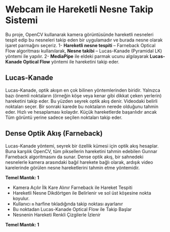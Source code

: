 # Webcam ile Hareketli Nesne Takip Sistemi
Bu proje, OpenCV kullanarak kamera görüntüsünde hareketli nesneleri tespit edip bu nesneleri takip eden bir uygulamadır ve burada nesne olarak işaret parmağını seçeriz.
1- **Hareketli nesne tespiti** – Farneback Optical Flow algoritması kullanılarak, **Nesne takibi** – Lucas-Kanade (Pyramidal LK) yöntemi ile yapılır.
2- **MediaPipe** ile eldeki parmak ucunu algılayarak **Lucas-Kanade Optical Flow** yöntemi ile hareketini takip eder.

## Lucas-Kanade
Lucas-Kanade, optik akışın en çok bilinen yöntemlerinden biridir. Yalnızca bazı önemli noktaların (örneğin köşe veya kenar gibi dikkat çeken yerlerin) hareketini takip eder. Bu yüzden seyrek optik akış denir.
Videodaki belirli noktaları seçer. Bir sonraki karede bu noktaların nerede olduğunu tahmin eder. Hızlı ve hesaplaması kolaydır. Küçük hareketlerde başarılıdır ancak Tüm görüntü yerine sadece seçilen noktaları takip eder.

## Dense Optik Akış (Farneback)
Lucas-Kanade yöntemi, seyrek bir özellik kümesi için optik akış hesaplar. Buna karşılık OpenCV, tüm piksellerin hareketini tahmin edebilen Gunnar Farneback algoritmasını da sunar. 
Dense optik akış, bir sahnedeki nesnelerle kamera arasındaki bağıl harekete bağlı olarak, ardışık video karelerinde görülen nesne hareketlerini tahmin etme yöntemidir. 

**Temel Mantık: 1**
- Kamera Açılır İlk Kare Alınır Farneback ile Hareket Tespiti
- Hareketli Nesne Dikdörtgen ile Belirlenir ve sol üst köşesine nokta koyulur.
- Kullanıcı `m` harfine tıkladığında takip noktası ayarlanır
- Bu noktadan Lucas-Kanade Optical Flow ile Takip Başlar
- Nesnenin Hareketi Renkli Çizgilerle İzlenir

**Temel Mantık: 1**
